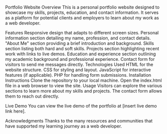 Portfolio Website
Overview
This is a personal portfolio website designed to showcase my skills, projects, education, and contact information. It serves as a platform for potential clients and employers to learn about my work as a web developer.

Features
Responsive design that adapts to different screen sizes.
Personal information section detailing my name, profession, and contact details.
"About Me" section providing a brief introduction and background.
Skills section listing both hard and soft skills.
Projects section highlighting recent work with links to live demos.
Education and experience section outlining my academic background and professional experience.
Contact form for visitors to send me messages directly.
Technologies Used
HTML for the website structure.
CSS for styling and layout.
JavaScript for interactive features (if applicable).
PHP for handling form submissions.
Installation Instructions
Clone the repository to your local machine.
Open the index.html file in a web browser to view the site.
Usage
Visitors can explore the various sections to learn more about my skills and projects. The contact form allows them to reach out directly.

Live Demo
You can view the live demo of the portfolio at [insert live demo link here].

Acknowledgments
Thanks to the many resources and communities that have supported my learning journey as a web developer.

